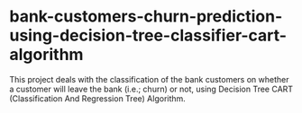 # bank-customers-churn-prediction-using-decision-tree-classifier-cart-algorithm
This project deals with the classification of the bank customers on whether a customer will leave the bank (i.e.; churn) or not, using Decision Tree CART (Classification And Regression Tree) Algorithm.
